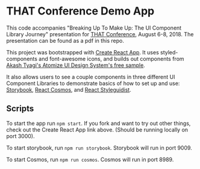 # THAT Conference Demo App

This code accompanies "Breaking Up To Make Up: The UI Component Library Journey" presentation for [THAT Conference](https://www.thatconference.com/), August 6-8, 2018. The presentation can be found as a pdf in this repo.

This project was bootstrapped with [Create React App](https://github.com/facebookincubator/create-react-app). It uses styled-components and font-awesome icons, and builds out components from [Akash Tyagi's Atomize UI Design System's free sample](https://gumroad.com/l/atomize).

It also allows users to see a couple components in three different UI Component Libraries to demonstrate basics of how to set up and use: [Storybook](https://storybook.js.org/), [React Cosmos](https://react-cosmos.github.io/), and [React Styleguidist](https://react-styleguidist.js.org/).

## Scripts

To start the app run `npm start`. If you fork and want to try out other things, check out the Create React App link above. (Should be running locally on port 3000).

To start storybook, run `npm run storybook`. Storybook will run in port 9009.

To start Cosmos, run `npm run cosmos`. Cosmos will run in port 8989.
